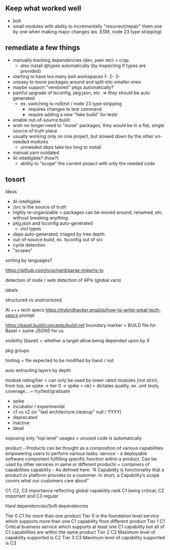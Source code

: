



## Keep what worked well
- bolt
- small modules with ability to incrementally "resurrect/repair" them one by one when making major changes (ex. ESM, node 23 type stripping)


## remediate a few things
- manually tracking dependencies (dev, peer etc) = crap
  - also install @types automatically (by inspecting if types are provided)
- starting to have too many bolt workspaces 1- 2- 3-
- uneasy to move packages around and split into smaller ones
- maybe support "vendored" pkgs automatically?
- painful upgrade of tsconfig, pkg.json, etc. => they should be auto generated
  - ex. switching to noEmit / node 23 type stripping
    - requires changes to test command
    - require adding a new "fake build" for tests
- enable out-of-source build
- wish no longer need to "move" packages, they would be in a flat, single source of truth place 
- usually working only on one project, but slowed down by the other un-needed modules
  - unneeded deps take too long to install
- manual yarn outdated
- AI-intelligible? (how?)
  - ability to "scope" the current project with only the needed code






## tosort
Ideas
- AI-intelligible
- /src is the source of truth
- highly re-organizable = packages can be moved around, renamed, etc. without breaking anything
- pkg.json and tsconfig auto-generated
  - incl types
- deps auto-generated, triaged by tree depth
- out-of-source build, ex. tsconfig out of src
- cycle detection
- "scopes"


sorting by languages?

https://github.com/ncochard/parse-imports-ts

detection of node / web
detection of APIs (global vars)


labels

structured vs unstructured

AI
+++ tech specs https://hybridhacker.email/p/how-to-write-great-tech-specs
prompt


https://bazel.build/concepts/build-ref
boundary marker
= BUILD file for Bazel
= some JSON5 for us

visibility (bazel) = whether a target allow being depended upon by X

pkg groups

hinting
= file expected to be modified by hand / not


auto extracting layers by depth


module rating/tier
= can only be used by lower rated modules (not strict, from top, ex spike -> tier 0 -> spike = ok)
= dictates quality, ex. unit tests, coverage...
= try/test/graduate
- spike
- incubator / experimental
- v1 vs v2 (or "last architecture cleanup" null / YYYY)
- deprecated
- inactive
- dead



exposing only "top level" usages
= unused code is automatically



product - Products can be thought as a composition of various capabilities empowering users to perform various tasks.
service - a deployable software component fulfilling specific function within a product. Can be used by other services in same or different products
  = containers of capabilities
capability - As defined here: “A Capability is functionality that a product or platform provides to a customer. In short, a Capability’s scope covers what our customers care about“

C1, C2, C3 importance reflecting global capability rank C1 being critical, C2 important and C3 regular

Hard dependencies/Soft dependencies

Tier 0 C1 for more than one product Tier 0 is the foundation level
service which supports more
than one C1 capability from
different product
Tier 1 C1 Critical business service which
supports at least one C1
capability but all of C1
capabilities are within the same
product
Tier 2 C2 Maximum level of capability
supported is C2
Tier 3 C3 Maximum level of capability
supported is C3
